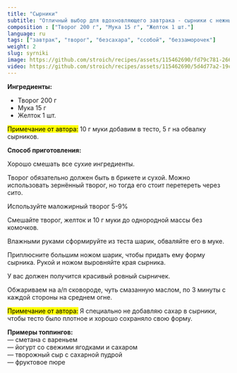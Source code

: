 ```yaml
---
title: "Сырники"
subtitle: "Отличный выбор для вдохновляющего завтрака - сырники с нежным творогом и аппетитными топингами"
composition : ["Творог 200 г", "Мука 15 г", "Желток 1 шт."]
language: ru
tags: ["завтрак", "творог", "безсахара", "ссобой", "беззаморочек"]
weight: 2
slug: syrniki
image: https://github.com/stroich/recipes/assets/115462690/fd79c781-2663-44e2-8c1f-4bef69f2af4f
video: https://github.com/stroich/recipes/assets/115462690/5d4d77a2-19cb-401f-85a4-8b6e9c2f6698
---
```



**Ингредиенты:**

* Творог 200 г
* Мука 15 г
* Желток 1 шт.


<mark>Примечание от автора:</mark> 10 г муки добавим в тесто, 5 г на обвалку сырников.


**Способ приготовления:**

Хорошо смешать все сухие ингредиенты.

Творог обязательно должен быть в брикете и сухой.
Можно использовать зернённый творог, но тогда его стоит перетереть через сито.

Используйте маложирный творог 5-9%

Смешайте творог, желток и 10 г муки до однородной массы без комочков.

Влажными руками сформируйте из теста шарик, обваляйте его в муке.

Приплюсните большим ножом шарик, чтобы придать ему форму сырника.
Рукой и ножом выровняйте края сырника.

У вас должен получится красивый ровный сырничек.

Обжариваем на а/п сковороде, чуть смазанную маслом, по 3 минуты с каждой стороны на среднем огне.

<mark>Примечание от автора:</mark> Я специально не добавляю сахар в сырники, чтобы тесто было плотное и хорошо сохраняло свою форму.

**Примеры топпингов:**   
— сметана с вареньем   
— йогурт со свежими ягодками и сахаром    
— творожный сыр с сахарной пудрой   
— фруктовое пюре   
